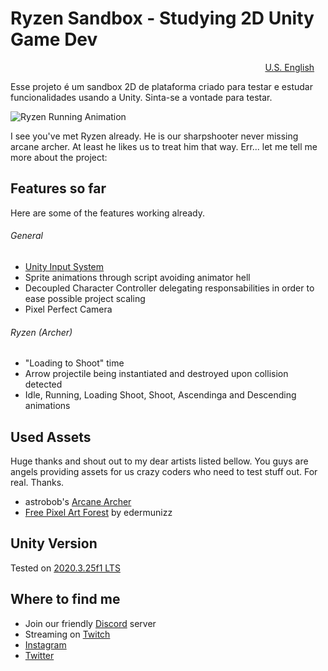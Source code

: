 # Ryzen Sandbox - Studying 2D Unity Game Dev


<p align="right">
  <a href="README.md">U.S. English</a>
  <img src="https://github.com/indiegabo/ryzen-sandbox/blob/develop/Github/flag-en-us.png?raw=true" width="14" height="14"/>
</p>

Esse projeto é um sandbox 2D de plataforma criado para testar e estudar funcionalidades usando a Unity. Sinta-se a vontade para testar.

![Ryzen Running Animation](https://img.itch.zone/aW1hZ2UvOTA2NjA3LzUxMjExMTAuZ2lm/original/pxapC%2B.gif)

I see you've met Ryzen already. He is our sharpshooter never missing arcane archer. At least he likes us to treat him that way. Err... let me tell me more about the project:

## Features so far

Here are some of the features working already. 
###### General
- [Unity Input System](https://docs.unity3d.com/Packages/com.unity.inputsystem@1.0/manual/QuickStartGuide.html)
- Sprite animations through script avoiding animator hell
- Decoupled Character Controller delegating responsabilities in order to ease possible project scaling
- Pixel Perfect Camera

###### Ryzen (Archer)

- "Loading to Shoot" time
- Arrow projectile being instantiated and destroyed upon collision detected
- Idle, Running, Loading Shoot, Shoot, Ascendinga and Descending animations

## Used Assets
Huge thanks and shout out to my dear artists listed bellow. You guys are angels providing 
assets for us crazy coders who need to test stuff out. For real. Thanks.

- astrobob's [Arcane Archer](https://astrobob.itch.io/arcane-archer)
- [Free Pixel Art Forest](https://edermunizz.itch.io/free-pixel-art-forest) by edermunizz

## Unity Version
Tested on [2020.3.25f1 LTS](https://unity3d.com/pt/unity/whats-new/2020.3.25)

## Where to find me

- Join our friendly [Discord](https://discord.gg/uvgWxNPk) server 
- Streaming on [Twitch](https://twitch.tv/indiegabo_dev)
- [Instagram](https://instagram.com/indiegabo)
- [Twitter](https://twitter.com/indiegabo)

